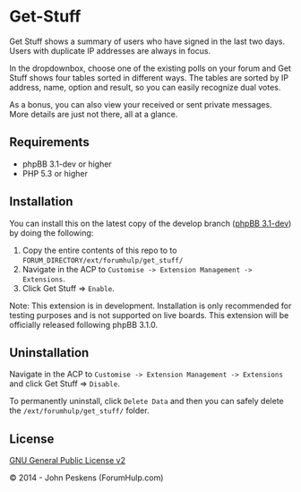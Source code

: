 Get-Stuff
=========

Get Stuff shows a summary of users who have signed in the last two days. Users with duplicate IP addresses are always in focus. 

In the dropdownbox, choose one of the existing polls on your forum and Get Stuff shows four tables sorted in different ways.
The tables are sorted by IP address, name, option and result, so you can easily recognize dual votes.

As a bonus, you can also view your received or sent private messages. More details are just not there, all at a glance.

## Requirements
* phpBB 3.1-dev or higher
* PHP 5.3 or higher

## Installation
You can install this on the latest copy of the develop branch ([phpBB 3.1-dev](https://github.com/phpbb/phpbb3)) by doing the following:

1. Copy the entire contents of this repo to to `FORUM_DIRECTORY/ext/forumhulp/get_stuff/`
2. Navigate in the ACP to `Customise -> Extension Management -> Extensions`.
3. Click Get Stuff => `Enable`.

Note: This extension is in development. Installation is only recommended for testing purposes and is not supported on live boards. This extension will be officially released following phpBB 3.1.0.

## Uninstallation
Navigate in the ACP to `Customise -> Extension Management -> Extensions` and click Get Stuff => `Disable`.

To permanently uninstall, click `Delete Data` and then you can safely delete the `/ext/forumhulp/get_stuff/` folder.

## License
[GNU General Public License v2](http://opensource.org/licenses/GPL-2.0)

© 2014 - John Peskens (ForumHulp.com)
